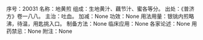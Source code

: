 序号：20031
名称：地黄煎
组成：生地黄汁、藕节汁、蜜各等分。
出处：《普济方》卷一八八。
主治：吐血。
加减：None
功效：None
用法用量：银铫内煎略沸，待温，用匙挑入口。
制备方法：None
临床应用：None
各家论述：None
用药禁忌：None
附注：None
